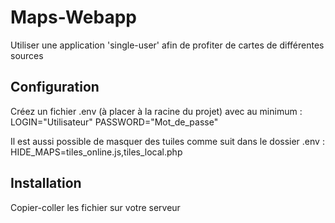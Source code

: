 Maps-Webapp
=================

Utiliser une application 'single-user' afin de profiter de cartes de différentes sources


Configuration
--------------
Créez un fichier .env (à placer à la racine du projet) avec au minimum :
    LOGIN="Utilisateur"
    PASSWORD="Mot_de_passe"

Il est aussi possible de masquer des tuiles comme suit dans le dossier .env :
    HIDE_MAPS=tiles_online.js,tiles_local.php


Installation
--------------
Copier-coller les fichier sur votre serveur
